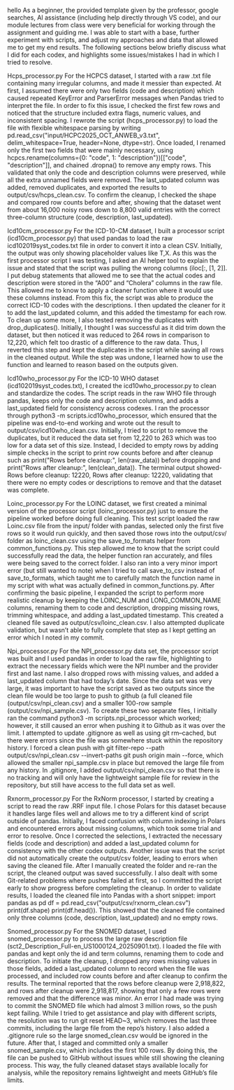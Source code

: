 hello 
As a beginner, the provided template given by the professor, google searches, AI assistance (including help directly through VS code), and our module lectures from class were very beneficial for working through the assignment and guiding me. I was able to start with a base, further experiment with scripts, and adjust my approaches and data that allowed me to get my end results. The following sections below briefly discuss what I did for each codex, and highlights some issues/mistakes I had in which I tried to resolve. 

Hcps_processor.py
For the HCPCS dataset, I started with a raw .txt file containing many irregular columns, and made it messier than expected. At first, I assumed there were only two fields (code and description) which caused repeated KeyError and ParserError messages when Pandas tried to interpret the file. In order to fix this issue, I checked the first few rows and noticed that the structure included extra flags, numeric values, and inconsistent spacing. I rewrote the script (hcps_processor.py) to load the file with flexible whitespace parsing by writing  pd.read_csv("input/HCPC2025_OCT_ANWEB_v3.txt", delim_whitespace=True, header=None, dtype=str). Once loaded, I renamed only the first two fields that were mainly necessary, using hcpcs.rename(columns={0: "code", 1: "description"})[["code", "description"]], and chained .dropna() to remove any empty rows. This validated that only the code and description columns were preserved, while all the extra unnamed fields were removed. The last_updated column was added,  removed duplicates, and exported the results to output/csv/hcps_clean.csv.  To confirm the cleanup, I checked the shape and compared row counts before and after, showing that the dataset went from about 16,000 noisy rows down to 8,800 valid entries with the correct three-column structure (code, description, last_updated). 

Icd10cm_processor.py
For the ICD-10-CM dataset, I built a processor script  (icd10cm_processor.py) that used pandas to load the raw icd102019syst_codes.txt file in order to convert it into a clean CSV. Initially, the output was only showing placeholder values like T,X. As this was the first processor script I was testing, I asked an AI helper tool to explain the issue and stated that the script was pulling the wrong columns (iloc[:, [1, 2]].  I put debug statements that allowed me to see that the actual codes and description were stored in the “A00” and “Cholera” columns in the raw file. This allowed me to know to apply a cleaner function where it would use these columns instead. From this fix, the script was able to produce the correct ICD-10 codes with the descriptions. I then updated the cleaner for it to add the last_updated column, and this added the timestamp for each row. To clean up some more, I also tested removing the duplicates with drop_duplicates(). Initially, I thought I was successful as it did trim down the dataset, but then noticed it was reduced to 264 rows in comparison to 12,220, which felt too drastic of a difference to the raw data. Thus, I reverted this step and kept the duplicates in the script while saving all rows in the cleaned output. While the step was undone, I learned how to use the function and learned to reason based on the outputs given. 

Icd10who_processor.py
For the ICD-10 WHO dataset (icd102019syst_codes.txt), I created the icd10who_processor.py to clean and standardize the codes. The script reads in the raw WHO file through pandas, keeps only the code and description columns, and adds a last_updated field for consistency across codexes. I ran the processor through python3 -m scripts.icd10who_processor, which ensured that the pipeline was end-to-end working and wrote out the result to output/csv/icd10who_clean.csv. Initially, I tried to script to remove the duplicates, but it reduced the data set from 12,220 to 263 which was too low for a data set of this size. Instead, I decided to empty rows by adding simple checks in the script to print row counts before and after cleanup such as print("Rows before cleanup:", len(raw_data)) before dropping and print("Rows after cleanup:", len(clean_data)). The terminal output showed- Rows before cleanup: 12220, Rows after cleanup: 12220, validating that there were no empty codes or descriptions to remove and that the dataset was complete. 

Loinc_processor.py
For the LOINC dataset, we first created a minimal version of the processor script (loinc_processor.py) just to ensure the pipeline worked before doing full cleaning. This test script loaded the raw Loinc.csv file from the input/ folder with pandas, selected only the first five rows so it would run quickly, and then saved those rows into the output/csv/ folder as loinc_clean.csv using the save_to_formats helper from common_functions.py. This step allowed me to know that the script could successfully read the data, the helper function ran accurately, and files were being saved to the correct folder. I also ran into a very minor import error (but still wanted to note) when I tried to call save_to_csv instead of save_to_formats, which taught me to carefully match the function name in my script with what was actually defined in common_functions.py. After confirming the basic pipeline, I expanded the script to perform more realistic cleanup by keeping the LOINC_NUM and LONG_COMMON_NAME columns, renaming them to code and description, dropping missing rows, trimming whitespace, and adding a last_updated timestamp. This created a cleaned file saved as output/csv/loinc_clean.csv. I also attempted duplicate validation, but wasn’t able to fully complete that step as I kept getting an error which I noted in my commit. 


Npi_processor.py
For the NPI_processor.py data set, the processor script was built and I used pandas in order to load the raw file, highlighting to extract the necessary fields which were the NPI number and the provider first and last name. I also dropped rows with missing values, and added a last_updated column that had today’s date. Since the data set was very large, it was important to have the script saved as two outputs since the clean file would be too large to push to github (a full cleaned file (output/csv/npi_clean.csv) and a smaller 100-row sample (output/csv/npi_sample.csv). To create these two separate files, I initially ran the command python3 -m scripts.npi_processor which worked; however, it still caused an error when pushing it to Github as it was over the limit. I attempted to update .gitignore as well as using git rm–cached, but there were errors since the file was somewhere stuck within the repository history. I forced a clean push with git filter-repo --path output/csv/npi_clean.csv --invert-paths
git push origin main --force, which allowed the smaller npi_sample.csv in place but removed the large file from any history. In .gitignore, I added output/csv/npi_clean.csv so that there is no tracking and will only have the lightweight sample file for review in the repository, but still have access to the full data set as well. 

Rxnorm_processor.py
For the RxNorm processor, I started by creating a script to read the raw .RRF input file. I chose Polars for this dataset because it handles large files well and allows me to try a different kind of script outside of pandas. Initially, I faced confusion with column indexing in Polars and encountered errors about missing columns, which took some trial and error to resolve. Once I corrected the selections, I extracted the necessary fields (code and description) and added a last_updated column for consistency with the other codex outputs. Another issue was that the script did not automatically create the output/csv folder, leading to errors when saving the cleaned file. After I manually created the folder and re-ran the script, the cleaned output was saved successfully. I also dealt with some Git-related problems where pushes failed at first, so I committed the script early to show progress before completing the cleanup. In order to validate results, I loaded the cleaned file into Pandas with a short snippet: import pandas as pd df = pd.read_csv("output/csv/rxnorm_clean.csv") print(df.shape) print(df.head()). This showed that the cleaned file contained only three columns (code, description, last_updated) and no empty rows.

Snomed_processor.py
For the SNOMED dataset, I used snomed_processor.py to process the large raw description file (sct2_Description_Full-en_US1000124_20250901.txt). I loaded the file with pandas and kept only the id and term columns, renaming them to code and description. To initiate the cleanup,  I dropped any rows missing values in those fields, added a last_updated column to record when the file was processed, and included row counts before and after cleanup to confirm the results. The terminal reported that the rows before cleanup were 2,918,822, and rows after cleanup were 2,918,817, showing that only a few rows were removed and that the difference was minor. An error I had made was trying to commit the SNOMED file which had almost 3 million rows, so the push kept failing. While I tried to get assistance and play with different scripts, the resolution was to run git reset HEAD~3, which removes the last three commits, including the large file from the repo’s history. I also added a .gitignore rule so the large snomed_clean.csv would be ignored in the future. After that, I staged and committed only a smaller snomed_sample.csv, which includes the first 100 rows. By doing this, the file can be pushed to GitHub without issues while still showing the cleaning process. This way, the fully cleaned dataset stays available locally for analysis, while the repository remains lightweight and meets GitHub’s file limits. 